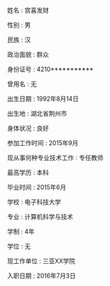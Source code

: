 姓名 : 宫喜发财

性别 : 男

民族 : 汉

政治面貌 : 群众

身份证号 : 4210***********

曾用名 : 无

出生日期 : 1992年8月14日

出生地 : 湖北省荆州市

身体状况 : 良好

参加工作时间 : 2015年9月

现从事何种专业技术工作 : 专任教师

最高学历 : 本科

毕业时间 : 2015年6月

学校 : 电子科技大学

专业 : 计算机科学与技术

学制 : 4年

学位 : 无

现工作单位 : 三亚XX学院

入职日期 : 2016年7月3日

